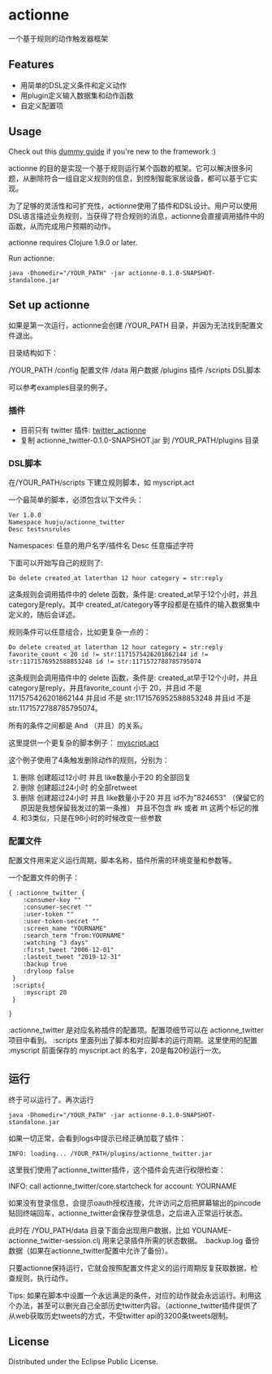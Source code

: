 # actionne

一个基于规则的动作触发器框架


## Features

* 用简单的DSL定义条件和定义动作
* 用plugin定义输入数据集和动作函数
* 自定义配置项

## Usage

Check out this [dummy guide](doc/Installation-for-dummies.md) if you're new to the framework :)

actionne 的目的是实现一个基于规则运行某个函数的框架。它可以解决很多问题，从删除符合一组自定义规则的信息，到控制智能家居设备，都可以基于它实现。

为了足够的灵活性和可扩充性，actionne使用了插件和DSL设计。用户可以使用DSL语言描述业务规则，当获得了符合规则的消息，actionne会直接调用插件中的函数，从而完成用户预期的动作。

actionne requires Clojure 1.9.0 or later.


Run actionne:

    java -Dhomedir="/YOUR_PATH" -jar actionne-0.1.0-SNAPSHOT-standalone.jar


## Set up actionne

如果是第一次运行，actionne会创建 /YOUR_PATH 目录，并因为无法找到配置文件退出。

目录结构如下：

/YOUR_PATH
          /config  配置文件
          /data    用户数据
          /plugins 插件
          /scripts DSL脚本

可以参考examples目录的例子。

### 插件

* 目前只有 twitter 插件: [twitter_actionne](https://github.com/virushuo/actionne-twitter) 
* 复制 actionne_twitter-0.1.0-SNAPSHOT.jar 到 /YOUR_PATH/plugins 目录

### DSL脚本

在/YOUR_PATH/scripts 下建立规则脚本，如 myscript.act

一个最简单的脚本，必须包含以下文件头：

```
Ver 1.0.0
Namespace huoju/actionne_twitter
Desc testsnsrules
```

Namespaces: 任意的用户名字/插件名
Desc 任意描述字符

下面可以开始写自己的规则了:

```
Do delete created_at laterthan 12 hour category = str:reply
```

这条规则会调用插件中的 delete 函数，条件是: created_at早于12个小时，并且category是reply。其中 created_at/category等字段都是在插件的输入数据集中定义的，随后会详述。

规则条件可以任意组合，比如更复杂一点的：

```
Do delete created_at laterthan 12 hour category = str:reply favorite_count < 20 id != str:1171575426201862144 id != str:1171576952588853248 id != str:1171572788785795074

```
这条规则会调用插件中的 delete 函数，条件是: created_at早于12个小时，并且category是reply，并且favorite_count 小于 20，并且id 不是 1171575426201862144 并且id 不是 str:1171576952588853248 并且id 不是 str:1171572788785795074。

所有的条件之间都是 And （并且）的关系。

这里提供一个更复杂的脚本例子： [myscript.act](https://github.com/virushuo/actionne/blob/master/examples/scripts/myscript.act)

这个例子使用了4条触发删除动作的规则，分别为：

1. 删除 创建超过12小时 并且 like数量小于20 的全部回复
2. 删除 创建超过24小时 的全部retweet
3. 删除 创建超过24小时 并且 like数量小于20 并且 id不为"824653" （保留它的原因是我想保留我发过的第一条推） 并且不包含 #k 或者 #t 这两个标记的推
4. 和3类似，只是在96小时的时候改变一些参数

### 配置文件

配置文件用来定义运行周期，脚本名称，插件所需的环境变量和参数等。

一个配置文件的例子：

```
{ :actionne_twitter {
    :consumer-key ""
    :consumer-secret ""
    :user-token "" 
    :user-token-secret "" 
    :screen_name "YOURNAME"
    :search_term "from:YOURNAME"
    :watching "3 days"
    :first_tweet "2006-12-01"
    :lastest_tweet "2019-12-31"
    :backup true
    :dryloop false
 }
 :scripts{
    :myscript 20
 }

}
```
:actionne_twitter  是对应名称插件的配置项。配置项细节可以在 actionne_twitter 项目中看到。
:scripts 里面列出了脚本和对应脚本的运行周期。这里使用的配置 :myscript 前面保存的 myscript.act 的名字，20是每20秒运行一次。

## 运行

终于可以运行了。再次运行

    java -Dhomedir="/YOUR_PATH" -jar actionne-0.1.0-SNAPSHOT-standalone.jar

如果一切正常，会看到logs中提示已经正确加载了插件：

    INFO: loading... /YOUR_PATH/plugins/actionne_twitter.jar

这里我们使用了actionne_twitter插件，这个插件会先进行权限检查：

INFO: call actionne_twitter/core.startcheck for account: YOURNAME

如果没有登录信息，会提示oauth授权连接，允许访问之后把屏幕输出的pincode贴回终端回车，actionne_twitter会保存登录信息，之后进入正常运行状态。

此时在 /YOU_PATH/data 目录下面会出现用户数据，比如 YOUNAME-actionne_twitter-session.clj 用来记录插件所需的状态数据。 .backup.log 备份数据（如果在actionne_twitter配置中允许了备份）。 

只要actionne保持运行，它就会按照配置文件定义的运行周期反复获取数据，检查规则，执行动作。

Tips: 如果在脚本中设置一个永远满足的条件，对应的动作就会永远运行。利用这个办法，甚至可以删光自己全部历史twitter内容。（actionne_twitter插件提供了从web获取历史tweets的方式，不受twitter api的3200条tweets限制。

## License

Distributed under the Eclipse Public License.
